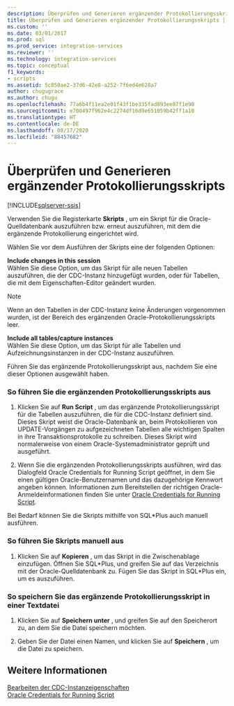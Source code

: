 ```yaml
---
description: Überprüfen und Generieren ergänzender Protokollierungsskripts
title: Überprüfen und Generieren ergänzender Protokollierungsskripts | Microsoft-Dokumentation
ms.custom: ''
ms.date: 03/01/2017
ms.prod: sql
ms.prod_service: integration-services
ms.reviewer: ''
ms.technology: integration-services
ms.topic: conceptual
f1_keywords:
- scripts
ms.assetid: 5c858ae2-37d6-42e8-a252-7f6ed4e628a7
author: chugugrace
ms.author: chugu
ms.openlocfilehash: 77a6b4f11ea2e01f43f1be335fad893ee87f1e90
ms.sourcegitcommit: e700497f962e4c2274df16d9e651059b42ff1a10
ms.translationtype: HT
ms.contentlocale: de-DE
ms.lasthandoff: 08/17/2020
ms.locfileid: "88457682"
---
```

# <a name="review-and-generate-supplemental-logging-scripts"></a>Überprüfen und Generieren ergänzender Protokollierungsskripts

[!INCLUDE[sqlserver-ssis](../../includes/applies-to-version/sqlserver-ssis.md)]


  Verwenden Sie die Registerkarte **Skripts** , um ein Skript für die Oracle-Quelldatenbank auszuführen bzw. erneut auszuführen, mit dem die ergänzende Protokollierung eingerichtet wird.  
  
 Wählen Sie vor dem Ausführen der Skripts eine der folgenden Optionen:  
  
 **Include changes in this session**  
 Wählen Sie diese Option, um das Skript für alle neuen Tabellen auszuführen, die der CDC-Instanz hinzugefügt wurden, oder für Tabellen, die mit dem Eigenschaften-Editor geändert wurden.  
  
> [!NOTE]  
>  Wenn an den Tabellen in der CDC-Instanz keine Änderungen vorgenommen wurden, ist der Bereich des ergänzenden Oracle-Protokollierungsskripts leer.  
  
 **Include all tables/capture instances**  
 Wählen Sie diese Option, um das Skript für alle Tabellen und Aufzeichnungsinstanzen in der CDC-Instanz auszuführen.  
  
 Führen Sie das ergänzende Protokollierungsskript aus, nachdem Sie eine dieser Optionen ausgewählt haben.  
  
### <a name="to-run-the-supplemental-logging-scripts"></a>So führen Sie die ergänzenden Protokollierungsskripts aus  
  
1.  Klicken Sie auf **Run Script** , um das ergänzende Protokollierungsskript für die Tabellen auszuführen, die für die CDC-Instanz definiert sind. Dieses Skript weist die Oracle-Datenbank an, beim Protokollieren von UPDATE-Vorgängen zu aufgezeichneten Tabellen alle wichtigen Spalten in ihre Transaktionsprotokolle zu schreiben. Dieses Skript wird normalerweise von einem Oracle-Systemadministrator geprüft und ausgeführt.  
  
2.  Wenn Sie die ergänzenden Protokollierungsskripts ausführen, wird das Dialogfeld Oracle Credentials for Running Script geöffnet, in dem Sie einen gültigen Oracle-Benutzernamen und das dazugehörige Kennwort angeben können. Informationen zum Bereitstellen der richtigen Oracle-Anmeldeinformationen finden Sie unter [Oracle Credentials for Running Script](../../integration-services/change-data-capture/oracle-credentials-for-running-script.md).  
  
 Bei Bedarf können Sie die Skripts mithilfe von SQL\*Plus auch manuell ausführen.  
  
### <a name="to-run-the-scripts-manually"></a>So führen Sie Skripts manuell aus  
  
1.  Klicken Sie auf **Kopieren** , um das Skript in die Zwischenablage einzufügen. Öffnen Sie SQL*Plus, und greifen Sie auf das Verzeichnis mit der Oracle-Quelldatenbank zu. Fügen Sie das Skript in SQL\*Plus ein, um es auszuführen.  
  
### <a name="to-save-the-supplemental-logging-script-in-a-text-file"></a>So speichern Sie das ergänzende Protokollierungsskript in einer Textdatei  
  
1.  Klicken Sie auf **Speichern unter** , und greifen Sie auf den Speicherort zu, an dem Sie die Datei speichern möchten.  
  
2.  Geben Sie der Datei einen Namen, und klicken Sie auf **Speichern** , um die Datei zu speichern.  
  
## <a name="see-also"></a>Weitere Informationen  
 [Bearbeiten der CDC-Instanzeigenschaften](../../integration-services/change-data-capture/how-to-edit-the-cdc-instance-properties.md)   
 [Oracle Credentials for Running Script](../../integration-services/change-data-capture/oracle-credentials-for-running-script.md)  
  
  
